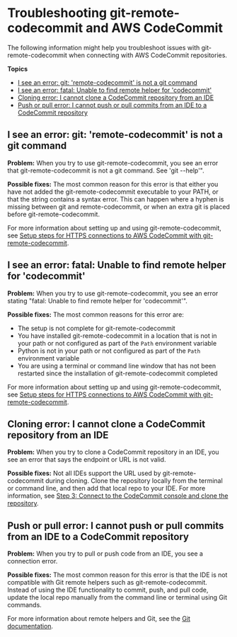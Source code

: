 # Troubleshooting git\-remote\-codecommit and AWS CodeCommit<a name="troubleshooting-grc"></a>

The following information might help you troubleshoot issues with git\-remote\-codecommit when connecting with AWS CodeCommit repositories\.

**Topics**
+ [I see an error: git: 'remote\-codecommit' is not a git command](#troubleshooting-grc-syn1)
+ [I see an error: fatal: Unable to find remote helper for 'codecommit'](#troubleshooting-grc-syn2)
+ [Cloning error: I cannot clone a CodeCommit repository from an IDE](#troubleshooting-grc-ide1)
+ [Push or pull error: I cannot push or pull commits from an IDE to a CodeCommit repository](#troubleshooting-grc-ide2)

## I see an error: git: 'remote\-codecommit' is not a git command<a name="troubleshooting-grc-syn1"></a>

**Problem:** When you try to use git\-remote\-codecommit, you see an error that git\-remote\-codecommit is not a git command\. See 'git \-\-help'"\.

**Possible fixes:** The most common reason for this error is that either you have not added the git\-remote\-codecommit executable to your PATH, or that the string contains a syntax error\. This can happen where a hyphen is missing between git and remote\-codecommit, or when an extra git is placed before git\-remote\-codecommit\.

For more information about setting up and using git\-remote\-codecommit, see [Setup steps for HTTPS connections to AWS CodeCommit with git\-remote\-codecommit](setting-up-git-remote-codecommit.md)\.

## I see an error: fatal: Unable to find remote helper for 'codecommit'<a name="troubleshooting-grc-syn2"></a>

**Problem:** When you try to use git\-remote\-codecommit, you see an error stating "fatal: Unable to find remote helper for 'codecommit'"\.

**Possible fixes:** The most common reasons for this error are:
+ The setup is not complete for git\-remote\-codecommit
+ You have installed git\-remote\-codecommit in a location that is not in your path or not configured as part of the `Path` environment variable
+ Python is not in your path or not configured as part of the `Path` environment variable
+ You are using a terminal or command line window that has not been restarted since the installation of git\-remote\-codecommit completed

For more information about setting up and using git\-remote\-codecommit, see [Setup steps for HTTPS connections to AWS CodeCommit with git\-remote\-codecommit](setting-up-git-remote-codecommit.md)\.

## Cloning error: I cannot clone a CodeCommit repository from an IDE<a name="troubleshooting-grc-ide1"></a>

**Problem:** When you try to clone a CodeCommit repository in an IDE, you see an error that says the endpoint or URL is not valid\.

**Possible fixes:** Not all IDEs support the URL used by git\-remote\-codecommit during cloning\. Clone the repository locally from the terminal or command line, and then add that local repo to your IDE\. For more information, see [Step 3: Connect to the CodeCommit console and clone the repository](setting-up-git-remote-codecommit.md#setting-up-git-remote-codecommit-connect-console)\.

## Push or pull error: I cannot push or pull commits from an IDE to a CodeCommit repository<a name="troubleshooting-grc-ide2"></a>

**Problem:** When you try to pull or push code from an IDE, you see a connection error\.

**Possible fixes:** The most common reason for this error is that the IDE is not compatible with Git remote helpers such as git\-remote\-codecommit\. Instead of using the IDE functionality to commit, push, and pull code, update the local repo manually from the command line or terminal using Git commands\.

For more information about remote helpers and Git, see the [Git documentation](https://git-scm.com/docs/git-remote-helpers)\.